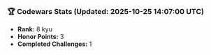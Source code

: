 ### 🏆 Codewars Stats (Updated: 2025-10-25 14:07:00 UTC)

- **Rank:** 8 kyu
- **Honor Points:** 3
- **Completed Challenges:** 1
